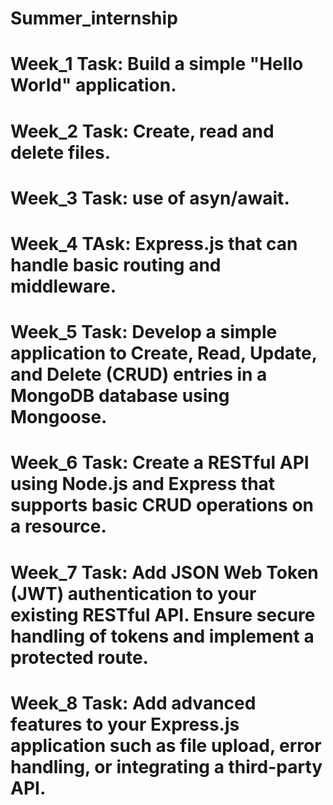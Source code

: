 # Summer_internship
# Week_1 Task: Build a simple "Hello World" application.
# Week_2 Task: Create, read and delete files.
# Week_3 Task: use of asyn/await.
# Week_4 TAsk: Express.js that can handle basic routing and middleware.
# Week_5 Task: Develop a simple application to Create, Read, Update, and Delete (CRUD) entries in a MongoDB database using Mongoose.
# Week_6 Task: Create a RESTful API using Node.js and Express that supports basic CRUD operations on a resource.
# Week_7 Task: Add JSON Web Token (JWT) authentication to your existing RESTful API. Ensure secure handling of tokens and implement a protected route.
# Week_8 Task: Add advanced features to your Express.js application such as file upload, error handling, or integrating a third-party API.
